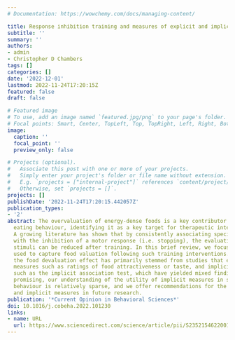 ```yaml
---
# Documentation: https://wowchemy.com/docs/managing-content/

title: Response inhibition training and measures of explicit and implicit food valuation
subtitle: ''
summary: ''
authors:
- admin
- Christopher D Chambers
tags: []
categories: []
date: '2022-12-01'
lastmod: 2022-11-24T17:20:15Z
featured: false
draft: false

# Featured image
# To use, add an image named `featured.jpg/png` to your page's folder.
# Focal points: Smart, Center, TopLeft, Top, TopRight, Left, Right, BottomLeft, Bottom, BottomRight.
image:
  caption: ''
  focal_point: ''
  preview_only: false

# Projects (optional).
#   Associate this post with one or more of your projects.
#   Simply enter your project's folder or file name without extension.
#   E.g. `projects = ["internal-project"]` references `content/project/deep-learning/index.md`.
#   Otherwise, set `projects = []`.
projects: []
publishDate: '2022-11-24T17:20:15.442057Z'
publication_types:
- '2'
abstract: The overvaluation of energy-dense foods is a key contributor to unhealthy
  eating behaviour, identifying it as a key target for therapeutic interventions.
  A growing literature has shown that by consistently associating specific food items
  with the inhibition of a motor response (i.e. stopping), the evaluations of these
  stimuli can be reduced after training. In this brief review, we focus on measures
  used to capture food valuation following such training interventions. Evidence for
  the food devaluation effect has primarily stemmed from studies that employ explicit
  measures such as ratings of food attractiveness or taste, and implicit measures,
  such as the implicit association test, which have yielded mixed findings. Although
  promising, our understanding of the utility of implicit measures in studies of eating
  behaviour is relatively sparse, and we offer recommendations for the use of explicit
  and implicit measures in future research.
publication: '*Current Opinion in Behavioral Sciences*'
doi: 10.1016/j.cobeha.2022.101230
links:
- name: URL
  url: https://www.sciencedirect.com/science/article/pii/S235215462200136X
---
```

